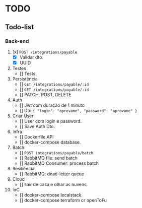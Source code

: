 # TODO
## Todo-list
### Back-end
1. [x] `POST /integrations/payable`
    - [x] Validar dto.
    - [x] UUID
2. Testes
    - [] Tests.
3. Persistência
    - [] `GET /integrations/payable/:id`
    - [] `GET /integrations/payable/:id`
    - [] PATCH, POST, DELETE
4. Auth
    - [] Jwt com duração de 1 minuto
    - [] Dto `{ "login": "aprovame", "password": "aprovame" }`
5. Criar User
    - [] User com login e password.
    - [] Save Auth Dto.
6. Infra
    - [] Dockerfile API
    - [] docker-compose database.
7. Batch
    - [] `POST integrations/payable/batch`
    - [] RabbitMQ file: send batch
    - [] RabbitMQ Consumer: process batch
8. Resiliência
    - [] RabbitMQ: dead-letter queue
9. Cloud
    - [] sair de casa e olhar as nuvens.
10. IoC
    - [] docker-compose localstack
    - [] docker-compose terraform or openToFu
